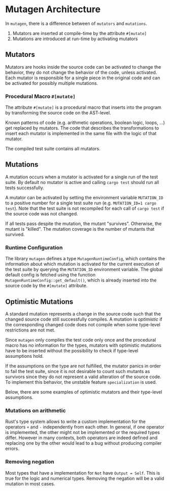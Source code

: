 # Mutagen Architecture

In `mutagen`, there is a difference between of `mutators` and `mutations`.

1. Mutators are inserted at compile-time by the attribute `#[mutate]`
2. Mutations are introduced at run-time by activating mutators

## Mutators

Mutators are hooks inside the source code can be activated to change the behavior, they do not change the behavior of the code, unless activated. Each mutator is responsible for a single piece in the original code and can be activated for possibly multiple mutations.

### Procedural Macro `#[mutate]`

The attribute `#[mutate]` is a procedural macro that inserts into the program by transforming the source code on the AST-level.

Known patterns of code (e.g. arithmetic operations, boolean logic, loops, ...) get replaced by mutators. The code that describes the transformations to insert each mutator is implemented in the same file with the logic of that mutator.

The compiled test suite contains all mutators.

## Mutations

A mutation occurs when a mutator is activated for a single run of the test suite. By default no mutator is active and calling `cargo test` should run all tests successfully.

A mutator can be activated by setting the environment variable `MUTATION_ID` to a positive number for a single test suite run (e.g. `MUTATION_ID=1 cargo test`). Note that the test suite is not recompiled for each call of `cargo test` if the source code was not changed.

If all tests pass despite the mutation, the mutant "survives". Otherwise, the mutant is "killed". The mutation coverage is the number of mutants that survived.

### Runtime Configuration

The library `mutagen` defines a type `MutagenRuntimeConfig`, which contains the information about which mutation is activated for the current execution of the test suite by querying the `MUTATION_ID` environment variable. The global default config is fetched using the function `MutagenRuntimeConfig::get_default()`, which is already inserted into the source code by the `#[mutate]` attribute.

## Optimistic Mutations

A standard mutation represents a change in the source code such that the changed source code still successfully compiles. A mutation is *optimistic* if the corresponding changed code does not compile when some type-level restrictions are not met.

Since `mutagen` only compiles the test code only once and the procedural macro has no information for the types, mutators with optimistic mutations have to be inserted without the possibility to check if type-level assumptions hold.

If the assumptions on the type are not fulfilled, the mutator panics in order to fail the test suite, since it is not desirable to count such mutants as survivors since they do not represent a valid alteration of the source code. To implement this behavior, the unstable feature `specialization` is used.

Below, there are some examples of optimistic mutators and their type-level assumptions.

### Mutations on arithmetic

Rust's type system allows to write a custom implementation for the operators `+` and `-` independently from each other. In general, if one operator is implemented, the other might not be implemented or the required types differ. However in many contexts, both operators are indeed defined and replacing one by the other would lead to a bug without producing compiler errors.

### Removing negation

Most types that have a implementation for `Not` have `Output = Self`. This is true for the logic and numerical types. Removing the negation will be a valid mutation in most cases.
